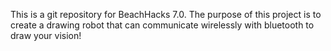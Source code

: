 This is a git repository for BeachHacks 7.0. The purpose of this project is to create a drawing robot that can communicate wirelessly with bluetooth to draw your vision!
